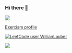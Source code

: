 ### Hi there 👋


  <a href="https://www.linkedin.com/in/willian-a-lauber-713b91b7/" target="_blank"><img src="https://img.shields.io/badge/-LinkedIn-%230077B5?style=for-the-badge&logo=linkedin&logoColor=white" target="_blank"></a> 
  
  <a href="https://exercism.org/profiles/WillianLauber">Exercism profile</a>
  
[![LeetCode user WillianLauber](https://img.shields.io/badge/dynamic/json?style=flat-square&labelColor=black&color=%23ffa116&label=Leetcode%20Solved%20Problems&query=solvedOverTotal&url=https%3A%2F%2Fleetcode-badge.vercel.app%2Fapi%2Fusers%2FWillianLauber&logo=leetcode&logoColor=yellow)](https://leetcode.com/WillianLauber/)
  
  [<img src="https://www.codewars.com/users/Willian%20Lauber/badges/small"/>](https://www.codewars.com/users/Willian%20Lauber)
<!--
**WillianLauber/WillianLauber** is a ✨ _special_ ✨ repository because its `README.md` (this file) appears on your GitHub profile.

[My GitLab profile](https://gitlab.com/LauberWillian)

Here are some ideas to get you started:

- 🔭 I’m currently working on ...
-->
